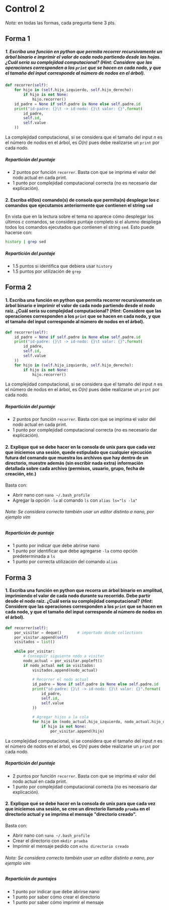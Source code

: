﻿# Control 2

*Nota*: en todas las formas, cada pregunta tiene 3 pts.

## Forma 1

##### 1. Escriba una función en python que permita recorrer recursivamente un árbol binario e imprimir el valor de cada nodo partiendo desde las hojas. ¿Cuál sería su complejidad computacional? (*Hint*: Considere que las operaciones corresponden a los `print` que se hacen en cada nodo, y que el tamaño del input corresponde al número de nodos en el árbol).

``` python
def recorrer(self):
    for hijo in (self.hijo_izquierdo, self.hijo_derecho):
        if hijo is not None:
            hijo.recorrer()
    id_padre = None if self.padre is None else self.padre.id
    print("id-padre: {}\t -> id-nodo: {}\t valor: {}".format(
        id_padre,
        self.id,
        self.value
    ))
```

La complejidad computacional, si se considera que el tamaño del input *n* es el número de nodos en el árbol, es *O(n)* pues debe realizarse un `print` por cada nodo.

##### Repartición del puntaje
- 2 puntos por función `recorrer`. Basta con que se imprima el valor del nodo actual en cada print.
- 1 punto por complejidad computacional correcta (no es necesario dar explicación).


#### 2. Escriba el(los) comando(s) de consola que permita(n) desplegar los *c* comandos que ejecutamos anteriormente que contienen el string `sed`

En vista que en la lectura sobre el tema no aparece cómo desplegar los últimos *c* comandos, se considera puntaje completo si el alumno despliega todos los comandos ejecutados que contienen el string `sed`. Esto puede hacerse con:

``` sh
history | grep sed
```

##### Repartición del puntaje
- 1.5 puntos si identifica que debiera usar `history`
- 1.5 puntos por utilización de `grep`


## Forma 2

#### 1. Escriba una función en python que permita recorrer recursivamente un árbol binario e imprimir el valor de cada nodo partiendo desde el nodo raíz. ¿Cuál sería su complejidad computacional? (*Hint*: Considere que las operaciones corresponden a los `print` que se hacen en cada nodo, y que el tamaño del input corresponde al número de nodos en el árbol).

``` python
def recorrer(self):
    id_padre = None if self.padre is None else self.padre.id
    print("id-padre: {}\t -> id-nodo: {}\t valor: {}".format(
        id_padre,
        self.id,
        self.value
    ))
    for hijo in (self.hijo_izquierdo, self.hijo_derecho):
        if hijo is not None:
            hijo.recorrer()
```

La complejidad computacional, si se considera que el tamaño del input *n* es el número de nodos en el árbol, es *O(n)* pues debe realizarse un `print` por cada nodo.

##### Repartición del puntaje
- 2 puntos por función `recorrer`. Basta con que se imprima el valor del nodo actual en cada print.
- 1 punto por complejidad computacional correcta (no es necesario dar explicación).

#### 2. Explique qué se debe hacer en la consola de unix para que cada vez que iniciemos una sesión, quede estipulado que cualquier ejecución futura del comando que muestra los archivos que hay dentro de un directorio, muestre además (sin escribir nada extra) información detallada sobre cada archivo (permisos, usuario, grupo, fecha de creación, etc.)

Basta con:
* Abrir nano con `nano ~/.bash_profile`
* Agregar la opción `-la` al comando `ls` con `alias ls="ls -la"`

###### Nota: Se considera correcto también usar un editor distinto a nano, por ejemplo vim


##### Repartición de puntaje
- 1 punto por indicar que debe abrirse nano
- 1 punto por identificar que debe agregarse `-la` como opción predeterminada a `ls`
- 1 punto por correcta utilización del comando `alias`

## Forma 3

#### 1. Escriba una función en python que recorra un árbol binario en **amplitud**, imprimiendo el valor de cada nodo durante su recorrido. Debe partir desde el nodo raíz. ¿Cuál sería su complejidad computacional? (*Hint*: Considere que las operaciones corresponden a los `print` que se hacen en cada nodo, y que el tamaño del input corresponde al número de nodos en el árbol).

``` python
def recorrer(self):
    por_visitar = deque()       # importado desde collections
    por_visitar.append(self)
    visitados = list()
    
    while por_visitar:
        # Conseguir siguiente nodo a visitar
        nodo_actual = por_visitar.popleft()
        if nodo_actual not in visitados:
            visitados.append(nodo_actual)
            
            # Recorrer el nodo actual
            id_padre = None if self.padre is None else self.padre.id
            print("id-padre: {}\t -> id-nodo: {}\t valor: {}".format(
                id_padre,
                self.id,
                self.value
            ))
            
            # Agregar hijos a la cola
            for hijo in (nodo_actual.hijo_izquierdo, nodo_actual.hijo_derecho):
                if hijo is not None:
                    por_visitar.append(hijo)
```

La complejidad computacional, si se considera que el tamaño del input *n* es el número de nodos en el árbol, es *O(n)* pues debe realizarse un `print` por cada nodo.

##### Repartición del puntaje
- 2 puntos por función `recorrer`. Basta con que se imprima el valor del nodo actual en cada print.
- 1 punto por complejidad computacional correcta (no es necesario dar explicación).

#### 2. Explique qué se debe hacer en la consola de unix para que cada vez que iniciemos una sesión, se cree un directorio llamado `prueba` en el directorio actual y se imprima el mensaje "directorio creado".

Basta con:
* Abrir nano con `nano ~/.bash_profile`
* Crear el directorio con `mkdir prueba`
* Imprimir el mensaje pedido con `echo directorio creado`

###### Nota: Se considera correcto también usar un editor distinto a nano, por ejemplo vim

##### Repartición de puntajes
- 1 punto por indicar que debe abrirse nano
- 1 punto por saber cómo crear el directorio
- 1 punto por saber cómo imprimir el mensaje

